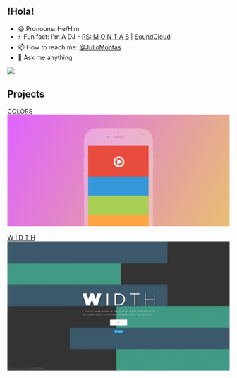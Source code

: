 
## !Hola!
- 😄 Pronouns: He/Him
- ⚡ Fun fact: I'm A DJ - [RS: M O N T Á S](https://ra.co/dj/montas) | [SoundCloud](https://soundcloud.com/juliomontas)
- 📫 How to reach me: [@JulioMontas](https://twitter.com/juliomontas)
- 💬 Ask me anything

![](https://hit.yhype.me/github/profile?user_id=2007589)

## Projects 
[COLORS](https://github.com/JulioMontas/COLORS)
![Colors Mockup](https://github.com/JulioMontas/JulioMontas/blob/main/Colors-Mockup-v1-0-0.jpg)

[W I D T H](https://github.com/JulioMontas/Javascript-Game-Width)
![Width](https://github.com/JulioMontas/JulioMontas/blob/main/Width_Mockup-v-1-0-0.jpg)

<!--
![Top Langs](https://github-readme-stats.vercel.app/api/top-langs/?username=juliomontas&layout=compact)
[![Anurag's GitHub stats](https://github-readme-stats.vercel.app/api?username=juliomontas)](https://github.com/juliomontas/github-readme-stats)

**JulioMontas/JulioMontas** is a ✨ _special_ ✨ repository because its `README.md` (this file) appears on your GitHub profile.

### Hi there 👋

Here are some ideas to get you started:

- 🔭 I’m currently working on ...
- 🌱 I’m currently learning ...
- 👯 I’m looking to collaborate on ...
- 🤔 I’m looking for help with ...
- 💬 Ask me about ...
- 📫 How to reach me: ...
- 😄 Pronouns: ...
- ⚡ Fun fact: ...
-->
